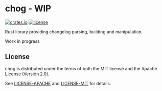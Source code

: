 # chog - WIP

[![crates.io](https://img.shields.io/crates/v/chog)](https://crates.io/crates/chog)
[![license](https://img.shields.io/crates/l/chog.svg)](#license)

Rust library providing changelog parsing, building and manipulation.

Work in progress

## License

chog is distributed under the terms of both the MIT license and the
Apache License (Version 2.0).

See [LICENSE-APACHE](../LICENSE-APACHE) and [LICENSE-MIT](../LICENSE-MIT) for details.
